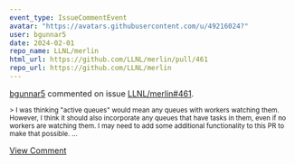 ```yaml
---
event_type: IssueCommentEvent
avatar: "https://avatars.githubusercontent.com/u/49216024?"
user: bgunnar5
date: 2024-02-01
repo_name: LLNL/merlin
html_url: https://github.com/LLNL/merlin/pull/461
repo_url: https://github.com/LLNL/merlin
---
```


<a href='https://github.com/bgunnar5' target='_blank'>bgunnar5</a> commented on issue <a href='https://github.com/LLNL/merlin/pull/461' target='_blank'>LLNL/merlin#461</a>.

<small>> I was thinking "active queues" would mean any queues with workers watching them. However, I think it should also incorporate any queues that have tasks in them, even if no workers are watching them. I may need to add some additional functionality to this PR to make that possible....</small>

<a href='https://github.com/LLNL/merlin/pull/461' target='_blank'>View Comment</a>